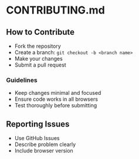 # CONTRIBUTING.md
## How to Contribute
- Fork the repository
- Create a branch: `git checkout -b <branch name>`
- Make your changes
- Submit a pull request

### Guidelines
- Keep changes minimal and focused
- Ensure code works in all browsers
- Test thoroughly before submitting

## Reporting Issues
- Use GitHub Issues
- Describe problem clearly
- Include browser version
